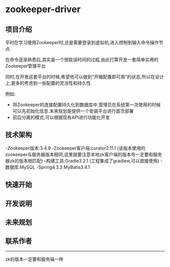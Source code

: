 # zookeeper-driver
## 项目介绍
平时在学习使用Zookeeper时,总是需要登录到虚拟机,进入控制到输入命令操作节点.
    
在命令逐渐熟悉后,其实是一个很耽误时间的过程,由此打算开发一套简单实用的Zookeeper管理平台
    
同时,在开发这套平台的时候,希望他可以做到"开箱配置即可用"的状态,所以在设计上,更多的考虑到一些配置的灵活性和持久性.
    
例如:
- 将Zookeeper的连接配置持久化到数据库中,管理员在系统第一次使用的时候可以先初始化信息.未来规划是提供一个安装平台进行首次部署
- 前后分离的模式,可以根据现有API进行功能化开发
        
## 技术架构
-Zookeeper版本:3.4.9
-Zookeeper客户端:curator2.11.1 (该版本使用的zookeeper与服务器版本相同,这里就要注意本地zk客户端的版本号一定要和服务器zk的版本相匹配)
-构建工具:Gradle3.2.1 (工程集成了gradlew,可以直接使用)
-数据库:MySQL
-Spring4.3.3 MyBatis3.4.1 

## 快速开始

## 开发说明

## 未来规划

## 联系作者


-----
zk的版本一定要和服务端一样
